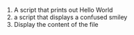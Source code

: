 1. A script that prints out Hello World
2. a script that displays a confused smiley 
3. Display the content of the file
